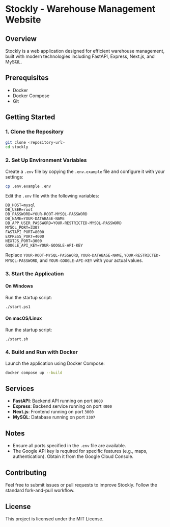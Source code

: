# Stockly - Warehouse Management Website

## Overview
Stockly is a web application designed for efficient warehouse management, built with modern technologies including FastAPI, Express, Next.js, and MySQL.

## Prerequisites
- Docker
- Docker Compose
- Git

## Getting Started

### 1. Clone the Repository
```bash
git clone <repository-url>
cd stockly
```

### 2. Set Up Environment Variables
Create a `.env` file by copying the `.env.example` file and configure it with your settings:
```bash
cp .env.example .env
```

Edit the `.env` file with the following variables:
```
DB_HOST=mysql
DB_USER=root
DB_PASSWORD=YOUR-ROOT-MYSQL-PASSWORD
DB_NAME=YOUR-DATABASE-NAME
DB_APP_USER_PASSWORD=YOUR-RESTRICTED-MYSQL-PASSWORD
MYSQL_PORT=3307
FASTAPI_PORT=8000
EXPRESS_PORT=4000
NEXTJS_PORT=3000
GOOGLE_API_KEY=YOUR-GOOGLE-API-KEY
```

Replace `YOUR-ROOT-MYSQL-PASSWORD`, `YOUR-DATABASE-NAME`, `YOUR-RESTRICTED-MYSQL-PASSWORD`, and `YOUR-GOOGLE-API-KEY` with your actual values.

### 3. Start the Application
#### On Windows
Run the startup script:
```bash
./start.ps1
```

#### On macOS/Linux
Run the startup script:
```bash
./start.sh
```

### 4. Build and Run with Docker
Launch the application using Docker Compose:
```bash
docker compose up --build
```

## Services
- **FastAPI**: Backend API running on port `8000`
- **Express**: Backend service running on port `4000`
- **Next.js**: Frontend running on port `3000`
- **MySQL**: Database running on port `3307`

## Notes
- Ensure all ports specified in the `.env` file are available.
- The Google API key is required for specific features (e.g., maps, authentication). Obtain it from the Google Cloud Console.

## Contributing
Feel free to submit issues or pull requests to improve Stockly. Follow the standard fork-and-pull workflow.

## License
This project is licensed under the MIT License.
